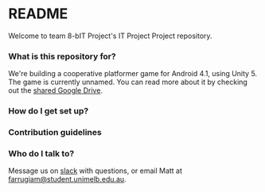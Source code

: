 # README #

Welcome to team 8-bIT Project's IT Project Project repository.

### What is this repository for? ###

We're building a cooperative platformer game for Android 4.1, using Unity 5. The game is currently unnamed. You can read more about it by checking out the [shared Google Drive](https://drive.google.com/drive/u/2/folders/0B-X6kHzx5k4TRGJ2dXlnTGR2aFU).

### How do I get set up? ###

<!-- What goes here?
* Summary of set up
* Configuration
* Dependencies
* Database configuration
* How to run tests
* Deployment instructions
-->



### Contribution guidelines ###

<!-- What goes here?
* Writing tests
* Code review
* Other guidelines
-->

### Who do I talk to? ###


Message us on [slack](https://itphq.slack.com/messages/git/) with questions, or email Matt at farrugiam@student.unimelb.edu.au.